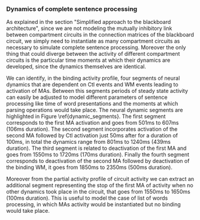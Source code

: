 ### Dynamics of complete sentence processing

As explained in the section "Simplified approach to the blackboard architecture", since we are not modeling the mutually inhibitory link between compartment circuits in the connection matrices of the blackboard circuit, we simply need to instantiate as many compartment circuits as necessary to simulate complete sentence processing. Moreover the only thing that could diverge between the activity of different compartment circuits is the particular time moments at which their dynamics are developed, since the dynamics themselves are identical.

We can identify, in the binding activity profile, four segments of neural dynamics that are dependent on Ctl events and WM events leading to activation of MAs. Between this segments periods of steady state activity can easily be adjusted to model different parameters of sentence processing like time of word presentations and the moments at which parsing operations would take place. The neural dynamic segments are highlighted in Figure \ref{dynamic_segments}. The first segment corresponds to the first MA activation and goes from 501ms to 607ms (106ms duration). The second segment incorporates activation of the second MA followed by Ctl activation just 50ms after for a duration of 100ms, in total the dynamics range from 801ms to 1240ms (439ms duration). The third segment is related to deactivation of the first MA and goes from 1550ms to 1720ms (170ms duration). Finally the fourth segment corresponds to deactivation of the second MA followed by deactivation of the binding WM, it goes from 1850ms to 2350ms (500ms duration).

Moreover from the partial activity profile of circuit activity we can extract an additional segment representing the stop of the first MA of activity when no other dynamics took place in the circuit, that goes from 1550ms to 1650ms (100ms duration). This is useful to model the case of list of words processing, in which MAs activity would be instantiated but no binding would take place.